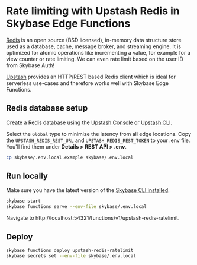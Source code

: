 # Rate limiting with Upstash Redis in Skybase Edge Functions

[Redis](https://redis.io/docs/about/) is an open source (BSD licensed), in-memory data structure store used as a database, cache, message broker, and streaming engine. It is optimized for atomic operations like incrementing a value, for example for a view counter or rate limiting. We can even rate limit based on the user ID from Skybase Auth!

[Upstash](https://upstash.com/) provides an HTTP/REST based Redis client which is ideal for serverless use-cases and therefore works well with Skybase Edge Functions.

## Redis database setup

Create a Redis database using the [Upstash Console](https://console.upstash.com/) or [Upstash CLI](https://github.com/upstash/cli).

Select the `Global` type to minimize the latency from all edge locations. Copy the `UPSTASH_REDIS_REST_URL` and `UPSTASH_REDIS_REST_TOKEN` to your .env file. You'll find them under **Details > REST API > .env**.

```bash
cp skybase/.env.local.example skybase/.env.local
```

## Run locally

Make sure you have the latest version of the [Skybase CLI installed](https://skybase.com/docs/guides/cli#installation).

```bash
skybase start
skybase functions serve --env-file skybase/.env.local
```

Navigate to http://localhost:54321/functions/v1/upstash-redis-ratelimit.

## Deploy

```bash
skybase functions deploy upstash-redis-ratelimit
skybase secrets set --env-file skybase/.env.local
```
